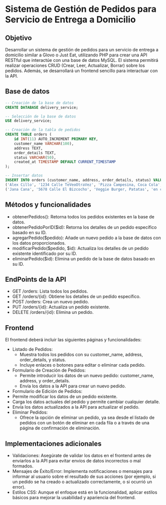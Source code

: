 # Sistema de Gestión de Pedidos para Servicio de Entrega a Domicilio

## Objetivo

Desarrollar un sistema de gestión de pedidos para un servicio de entrega a domicilio similar a Glovo o Just Eat, utilizando PHP para crear una API RESTful que interactúe con una base de datos MySQL. El sistema permitirá realizar operaciones CRUD (Crear, Leer, Actualizar, Borrar) sobre los pedidos. Además, se desarrollará un frontend sencillo para interactuar con la API.

## Base de datos

~~~sql
-- Creación de la base de datos
CREATE DATABASE delivery_service;

-- Selección de la base de datos
USE delivery_service;

-- Creación de la tabla de pedidos
CREATE TABLE orders (
    id INT(11) AUTO_INCREMENT PRIMARY KEY,
    customer_name VARCHAR(100),
    address TEXT,
    order_details TEXT,
    status VARCHAR(50),
    created_at TIMESTAMP DEFAULT CURRENT_TIMESTAMP
);

-- Insertar datos
INSERT INTO orders (customer_name, address, order_details, status) VALUES
('Alex Cillo', '1234 Calle TeVeoOtraVez', 'Pizza Campesina, Coca Cola', 'preparando'),
('Jana Cana', '5678 Calle El Bizcocho', 'Veggie Burger, Patatas', 'en camino');

~~~

## Métodos y funcionalidades

- obtenerPedidos(): Retorna todos los pedidos existentes en la base de datos.
- obtenerPedidoPorID($id): Retorna los detalles de un pedido específico basado en su ID.
- agregarPedido($pedido): Añade un nuevo pedido a la base de datos con los datos proporcionados.
- modificarPedido($pedido, $id): Actualiza los detalles de un pedido existente identificado por su ID.
- eliminarPedido($id): Elimina un pedido de la base de datos basado en su ID.

## EndPoints de la API

- GET /orders: Lista todos los pedidos.
- GET /orders/{id}: Obtiene los detalles de un pedido específico.
- POST /orders: Crea un nuevo pedido.
- PUT /orders/{id}: Actualiza un pedido existente.
- DELETE /orders/{id}: Elimina un pedido.

## Frontend

El frontend deberá incluir las siguientes páginas y funcionalidades:

- Listado de Pedidos:
  - Muestra todos los pedidos con su customer_name, address, order_details, y status.
  - Incluye enlaces o botones para editar o eliminar cada pedido.
- Formulario de Creación de Pedidos:
  - Permite introducir los datos de un nuevo pedido: customer_name, address, y order_details.
  - Envía los datos a la API para crear un nuevo pedido.
- Formulario de Edición de Pedidos:
- Permite modificar los datos de un pedido existente.
- Carga los datos actuales del pedido y permite cambiar cualquier detalle.
- Envía los datos actualizados a la API para actualizar el pedido.
- Eliminar Pedidos:
  - Ofrece la opción de eliminar un pedido, ya sea desde el listado de pedidos con un botón de eliminar en cada fila o a través de una página de confirmación de eliminación.

## Implementaciones adicionales

- Validaciones: Asegúrate de validar los datos en el frontend antes de enviarlos a la API para evitar envíos de datos incorrectos o mal formados.
- Mensajes de Éxito/Error: Implementa notificaciones o mensajes para informar al usuario sobre el resultado de sus acciones (por ejemplo, si un pedido se ha creado o actualizado correctamente, o si ocurrió un error).
- Estilos CSS: Aunque el enfoque está en la funcionalidad, aplicar estilos básicos para mejorar la usabilidad y apariencia del frontend.